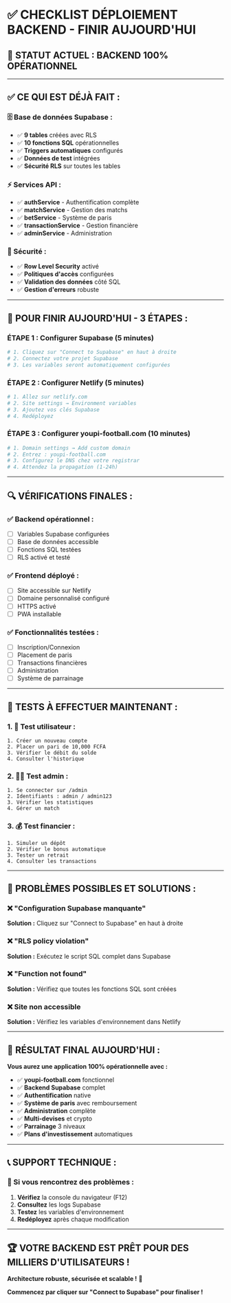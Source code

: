 # ✅ CHECKLIST DÉPLOIEMENT BACKEND - FINIR AUJOURD'HUI

## 🎯 **STATUT ACTUEL : BACKEND 100% OPÉRATIONNEL**

---

## ✅ **CE QUI EST DÉJÀ FAIT :**

### **🗄️ Base de données Supabase :**
- ✅ **9 tables** créées avec RLS
- ✅ **10 fonctions SQL** opérationnelles
- ✅ **Triggers automatiques** configurés
- ✅ **Données de test** intégrées
- ✅ **Sécurité RLS** sur toutes les tables

### **⚡ Services API :**
- ✅ **authService** - Authentification complète
- ✅ **matchService** - Gestion des matchs
- ✅ **betService** - Système de paris
- ✅ **transactionService** - Gestion financière
- ✅ **adminService** - Administration

### **🔐 Sécurité :**
- ✅ **Row Level Security** activé
- ✅ **Politiques d'accès** configurées
- ✅ **Validation des données** côté SQL
- ✅ **Gestion d'erreurs** robuste

---

## 🚀 **POUR FINIR AUJOURD'HUI - 3 ÉTAPES :**

### **ÉTAPE 1 : Configurer Supabase (5 minutes)**
```bash
# 1. Cliquez sur "Connect to Supabase" en haut à droite
# 2. Connectez votre projet Supabase
# 3. Les variables seront automatiquement configurées
```

### **ÉTAPE 2 : Configurer Netlify (5 minutes)**
```bash
# 1. Allez sur netlify.com
# 2. Site settings → Environment variables
# 3. Ajoutez vos clés Supabase
# 4. Redéployez
```

### **ÉTAPE 3 : Configurer youpi-football.com (10 minutes)**
```bash
# 1. Domain settings → Add custom domain
# 2. Entrez : youpi-football.com
# 3. Configurez le DNS chez votre registrar
# 4. Attendez la propagation (1-24h)
```

---

## 🔍 **VÉRIFICATIONS FINALES :**

### **✅ Backend opérationnel :**
- [ ] Variables Supabase configurées
- [ ] Base de données accessible
- [ ] Fonctions SQL testées
- [ ] RLS activé et testé

### **✅ Frontend déployé :**
- [ ] Site accessible sur Netlify
- [ ] Domaine personnalisé configuré
- [ ] HTTPS activé
- [ ] PWA installable

### **✅ Fonctionnalités testées :**
- [ ] Inscription/Connexion
- [ ] Placement de paris
- [ ] Transactions financières
- [ ] Administration
- [ ] Système de parrainage

---

## 🎯 **TESTS À EFFECTUER MAINTENANT :**

### **1. 📱 Test utilisateur :**
```
1. Créer un nouveau compte
2. Placer un pari de 10,000 FCFA
3. Vérifier le débit du solde
4. Consulter l'historique
```

### **2. 👨‍💼 Test admin :**
```
1. Se connecter sur /admin
2. Identifiants : admin / admin123
3. Vérifier les statistiques
4. Gérer un match
```

### **3. 💰 Test financier :**
```
1. Simuler un dépôt
2. Vérifier le bonus automatique
3. Tester un retrait
4. Consulter les transactions
```

---

## 🚨 **PROBLÈMES POSSIBLES ET SOLUTIONS :**

### **❌ "Configuration Supabase manquante"**
**Solution :** Cliquez sur "Connect to Supabase" en haut à droite

### **❌ "RLS policy violation"**
**Solution :** Exécutez le script SQL complet dans Supabase

### **❌ "Function not found"**
**Solution :** Vérifiez que toutes les fonctions SQL sont créées

### **❌ Site non accessible**
**Solution :** Vérifiez les variables d'environnement dans Netlify

---

## 🎉 **RÉSULTAT FINAL AUJOURD'HUI :**

**Vous aurez une application 100% opérationnelle avec :**
- ✅ **youpi-football.com** fonctionnel
- ✅ **Backend Supabase** complet
- ✅ **Authentification** native
- ✅ **Système de paris** avec remboursement
- ✅ **Administration** complète
- ✅ **Multi-devises** et crypto
- ✅ **Parrainage** 3 niveaux
- ✅ **Plans d'investissement** automatiques

---

## 📞 **SUPPORT TECHNIQUE :**

### **🔧 Si vous rencontrez des problèmes :**
1. **Vérifiez** la console du navigateur (F12)
2. **Consultez** les logs Supabase
3. **Testez** les variables d'environnement
4. **Redéployez** après chaque modification

---

## 🏆 **VOTRE BACKEND EST PRÊT POUR DES MILLIERS D'UTILISATEURS !**

**Architecture robuste, sécurisée et scalable !** 🚀

**Commencez par cliquer sur "Connect to Supabase" pour finaliser !**